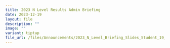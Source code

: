 ```yaml
---
title: 2023 N Level Results Admin Briefing
date: 2023-12-19
layout: file
description: ""
image: ""
variant: tiptap
file_url: /files/Announcements/2023_N_Level_Briefing_Slides_Student_19_Dec.pdf
---
```

